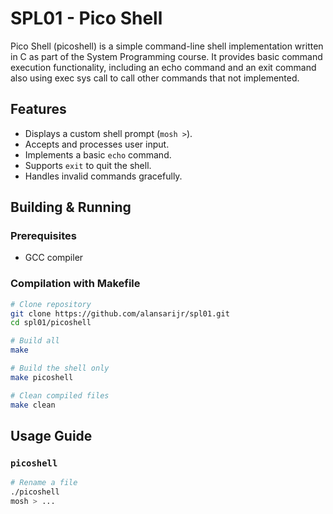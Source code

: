 # SPL01 - Pico Shell

Pico Shell (picoshell) is a simple command-line shell implementation written in C as part of the System Programming course. It provides basic command execution functionality, including an echo command and an exit command also using exec sys call to call other commands that not implemented.

## **Features**  
- Displays a custom shell prompt (`mosh >`).  
- Accepts and processes user input. 
- Implements a basic `echo` command.  
- Supports `exit` to quit the shell.  
- Handles invalid commands gracefully.  


## Building & Running

### Prerequisites
- GCC compiler

### Compilation with Makefile
```bash
# Clone repository
git clone https://github.com/alansarijr/spl01.git
cd spl01/picoshell

# Build all
make

# Build the shell only
make picoshell

# Clean compiled files
make clean
```

## Usage Guide

### `picoshell`
```bash
# Rename a file
./picoshell
mosh > ...
```
